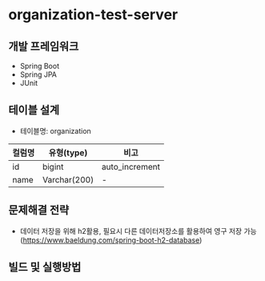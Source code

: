 # organization-test-server
## 개발 프레임워크
* Spring Boot
* Spring JPA
* JUnit

## 테이블 설계
* 테이블명: organization

|컬럼명|유형(type)|비고|
|------|---|---|
|id |bigint |auto_increment|
|name|Varchar(200)|-|


## 문제해결 전략
* 데이터 저장을 위해 h2활용, 필요시 다른 데이터저장소를 활용하여 영구 저장 가능 (https://www.baeldung.com/spring-boot-h2-database)

## 빌드 및 실행방법